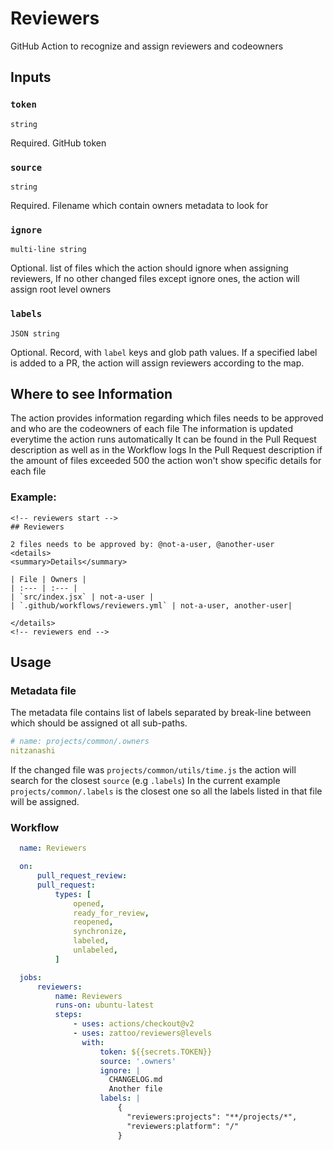 # Reviewers

GitHub Action to recognize and assign reviewers and codeowners

## Inputs

### `token`

`string`

Required. GitHub token

### `source`

`string`

Required. Filename which contain owners metadata to look for

### `ignore`

`multi-line string`

Optional. list of files which the action should ignore when assigning reviewers, If no other changed files except ignore ones, the action will assign root level owners

### `labels`

`JSON string`

Optional. Record, with `label` keys and glob path values. If a specified label is added to a PR, the action will assign reviewers according to the map.

## Where to see Information

The action provides information regarding which files needs to be approved and who are the codeowners of each file
The information is updated everytime the action runs automatically
It can be found in the Pull Request description as well as in the Workflow logs
In the Pull Request description if the amount of files exceeded 500 the action won't show specific details for each file

### Example:

```
<!-- reviewers start -->
## Reviewers

2 files needs to be approved by: @not-a-user, @another-user
<details>
<summary>Details</summary>

| File | Owners |
| :--- | :--- |
| `src/index.jsx` | not-a-user |
| `.github/workflows/reviewers.yml` | not-a-user, another-user|

</details>
<!-- reviewers end -->
```

## Usage

### Metadata file
The metadata file contains list of labels separated by break-line between which should be assigned ot all sub-paths.
```yml
# name: projects/common/.owners
nitzanashi
```

If the changed file was `projects/common/utils/time.js` the action will search for the closest `source` (e.g `.labels`)
In the current example `projects/common/.labels` is the closest one so all the labels listed in that file will be assigned.

### Workflow

````yaml
  name: Reviewers

  on:
      pull_request_review:
      pull_request:
          types: [
              opened,
              ready_for_review,
              reopened,
              synchronize,
              labeled,
              unlabeled,
          ]

  jobs:
      reviewers:
          name: Reviewers
          runs-on: ubuntu-latest
          steps:
              - uses: actions/checkout@v2
              - uses: zattoo/reviewers@levels
                with:
                    token: ${{secrets.TOKEN}}
                    source: '.owners'
                    ignore: |
                      CHANGELOG.md
                      Another file
                    labels: |
                        {
                          "reviewers:projects": "**/projects/*",
                          "reviewers:platform": "/"
                        }
````
